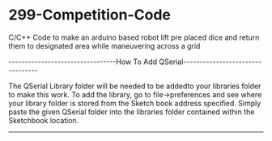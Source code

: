 # 299-Competition-Code
C/C++ Code to make an arduino based robot lift pre placed dice and return them to designated area while maneuvering across a grid



---------------------------------How To Add QSerial---------------------------------

The QSerial Library folder will be needed to be addedto your libraries folder to make this work.
To add the library, go to file->preferences and see where your library folder is stored from the Sketch book address specified.
Simply paste the given QSerial folder into the libraries folder contained within the Sketchbook location.

-------------------------------------------------------------------------------------
